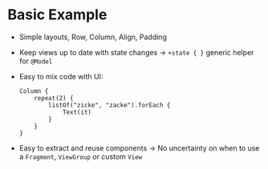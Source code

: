 # Basic Example

- Simple layouts, Row, Column, Align, Padding
  
- Keep views up to date with state changes
    -> `+state { }` generic helper for `@Model`

- Easy to mix code with UI:
    ```
    Column {
        repeat(2) {
            listOf("zicke", "zacke").forEach {
                Text(it)
            }
        }
    }
    ```
    
- Easy to extract and reuse components
    -> No uncertainty on when to use a `Fragment`,
       `ViewGroup` or custom `View`
